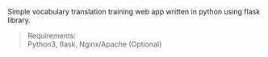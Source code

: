 Simple vocabulary translation training web app written in python using flask library.

>Requirements:<br>
>Python3,
>flask,
>Nginx/Apache (Optional)
